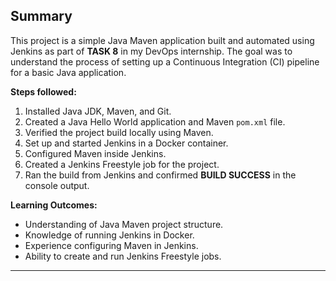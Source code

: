 ## **Summary**

This project is a simple Java Maven application built and automated using Jenkins as part of **TASK 8** in my DevOps internship. The goal was to understand the process of setting up a Continuous Integration (CI) pipeline for a basic Java application.

**Steps followed:**

1. Installed Java JDK, Maven, and Git.
2. Created a Java Hello World application and Maven `pom.xml` file.
3. Verified the project build locally using Maven.
4. Set up and started Jenkins in a Docker container.
5. Configured Maven inside Jenkins.
6. Created a Jenkins Freestyle job for the project.
7. Ran the build from Jenkins and confirmed **BUILD SUCCESS** in the console output.

**Learning Outcomes:**

* Understanding of Java Maven project structure.
* Knowledge of running Jenkins in Docker.
* Experience configuring Maven in Jenkins.
* Ability to create and run Jenkins Freestyle jobs.

---
